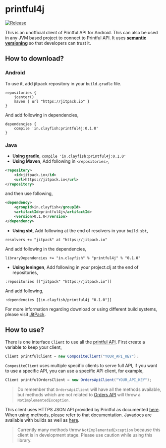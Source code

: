 # printful4j

[![Release](https://jitpack.io/v/clayfish/printful4j.svg)](https://jitpack.io/#clayfish/printful4j)

This is an unofficial client of Printful API for Android. This can also be used in any JVM based
project to connect to Printful API. It uses [**semantic versioning**](http://semver.org/) so that
developers can trust it.

## How to download?

### Android
To use it, add jitpack repository in your `build.gradle` file.

```
repositories {
    jcenter()
    maven { url "https://jitpack.io" }
}
```

And add following in dependencies,

```
dependencies {
    compile 'in.clayfish:printful4j:0.1.0'
}
```

### Java

* **Using gradle**, `compile 'in.clayfish:printful4j:0.1.0'`
* **Using Maven**, Add following in `<repositories>`,

``` xml
<repository>
    <id>jitpack.io</id>
    <url>https://jitpack.io</url>
</repository>
```
 and then use following,

``` xml
<dependency>
    <groupId>in.clayfish</groupId>
    <artifactId>printful4j</artifactId>
    <version>0.1.0</version>
</dependency>
```

* **Using sbt**, Add following at the end of resolvers in your `build.sbt`,
```
resolvers += "jitpack" at "https://jitpack.io"
```
And add following in the dependencies,
```
libraryDependencies += "in.clayfish" % "printful4j" % "0.1.0"
```

* **Using leningen**, Add following in your project.clj at the end of repositories,
```
:repositories [["jitpack" "https://jitpack.io"]]
```
And add following,
```
:dependencies [[in.clayfish/printful4j "0.1.0"]]
```

For more information regarding download or using different build systems, please visit
[JitPack](https://jitpack.io/#clayfish/printful4j/SNAPSHOT).

## How to use?
There is one interface `Client` to use all the [printful API](https://www.theprintful.com/docs).
First create a variable to keep your client,

``` java
Client printfulClient = new CompositeClient("YOUR_API_KEY");
```

`CompositeClient` uses multiple specific clients to serve full API, if you want to use a specific
API, you can use a specific API client, for example,
``` java
Client printfulOrdersClient = new OrdersApiClient("YOUR_API_KEY");
```

> Do remember that `OrdersApiClient` will have all the methods available, but methods which are not
related to [Orders API](https://www.theprintful.com/docs/orders) will throw a `NotImplementedException`.

This client uses HTTPS JSON API provided by Printful as documented
[here](https://www.theprintful.com/docs). When using methods, please refer to that documentation.
Javadocs are available with builds as well as
[here](https://jitpack.io/com/github/clayfish/printful4j/f0095e50da/javadoc/).

> Currently many methods throw `NotImplementedException` because this client is in development
stage. Please use caution while using this library.
